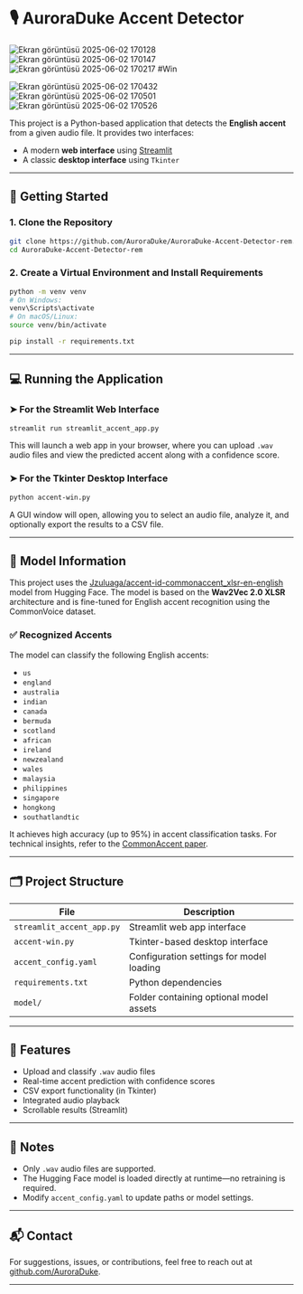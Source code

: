 # 🎙️ AuroraDuke Accent Detector
![Ekran görüntüsü 2025-06-02 170128](https://github.com/user-attachments/assets/ae7f671e-7b55-4350-8f64-13500120e483)
![Ekran görüntüsü 2025-06-02 170147](https://github.com/user-attachments/assets/8f8d5a64-3d20-4afc-ae4e-0d66d9bf57cc)
![Ekran görüntüsü 2025-06-02 170217](https://github.com/user-attachments/assets/42dc32a5-9006-4700-8527-6698e2d2b7fb)
#Win

![Ekran görüntüsü 2025-06-02 170432](https://github.com/user-attachments/assets/577b31cb-0b1c-4c4b-84c7-a35a9409d674)
![Ekran görüntüsü 2025-06-02 170501](https://github.com/user-attachments/assets/fd0c1c88-b6b7-407e-b23a-2bfbcfff28b9)
![Ekran görüntüsü 2025-06-02 170526](https://github.com/user-attachments/assets/50223d28-9458-4962-b636-ecb722b8ae5b)



This project is a Python-based application that detects the **English accent** from a given audio file. It provides two interfaces:

- A modern **web interface** using [Streamlit](https://streamlit.io/)
- A classic **desktop interface** using `Tkinter`

---

## 🚀 Getting Started

### 1. Clone the Repository

```bash
git clone https://github.com/AuroraDuke/AuroraDuke-Accent-Detector-rem.git
cd AuroraDuke-Accent-Detector-rem
```

### 2. Create a Virtual Environment and Install Requirements

```bash
python -m venv venv
# On Windows:
venv\Scripts\activate
# On macOS/Linux:
source venv/bin/activate

pip install -r requirements.txt
```

---

## 💻 Running the Application

### ➤ For the Streamlit Web Interface

```bash
streamlit run streamlit_accent_app.py
```

This will launch a web app in your browser, where you can upload `.wav` audio files and view the predicted accent along with a confidence score.

### ➤ For the Tkinter Desktop Interface

```bash
python accent-win.py
```

A GUI window will open, allowing you to select an audio file, analyze it, and optionally export the results to a CSV file.

---

## 🧠 Model Information

This project uses the [Jzuluaga/accent-id-commonaccent_xlsr-en-english](https://huggingface.co/Jzuluaga/accent-id-commonaccent_xlsr-en-english) model from Hugging Face. The model is based on the **Wav2Vec 2.0 XLSR** architecture and is fine-tuned for English accent recognition using the CommonVoice dataset.

### ✅ Recognized Accents

The model can classify the following English accents:

- `us`
- `england`
- `australia`
- `indian`
- `canada`
- `bermuda`
- `scotland`
- `african`
- `ireland`
- `newzealand`
- `wales`
- `malaysia`
- `philippines`
- `singapore`
- `hongkong`
- `southatlandtic`

It achieves high accuracy (up to 95%) in accent classification tasks. For technical insights, refer to the [CommonAccent paper](https://arxiv.org/abs/2305.18283).

---

## 🗂️ Project Structure

| File                    | Description                               |
|-------------------------|-------------------------------------------|
| `streamlit_accent_app.py` | Streamlit web app interface              |
| `accent-win.py`          | Tkinter-based desktop interface          |
| `accent_config.yaml`     | Configuration settings for model loading |
| `requirements.txt`       | Python dependencies                      |
| `model/`                 | Folder containing optional model assets  |

---

## 📌 Features

- Upload and classify `.wav` audio files
- Real-time accent prediction with confidence scores
- CSV export functionality (in Tkinter)
- Integrated audio playback
- Scrollable results (Streamlit)

---

## 📎 Notes

- Only `.wav` audio files are supported.
- The Hugging Face model is loaded directly at runtime—no retraining is required.
- Modify `accent_config.yaml` to update paths or model settings.

---

## 📬 Contact

For suggestions, issues, or contributions, feel free to reach out at [github.com/AuroraDuke](https://github.com/AuroraDuke).

---
